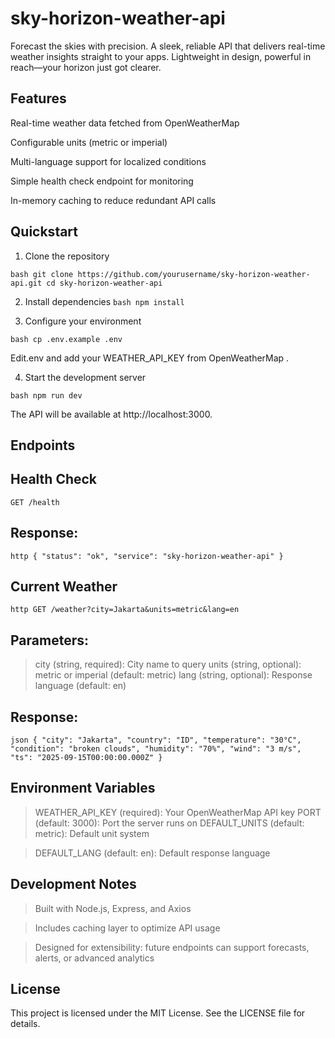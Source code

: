 # sky-horizon-weather-api
Forecast the skies with precision. A sleek, reliable API that delivers real-time weather insights straight to your apps. Lightweight in design, powerful in reach—your horizon just got clearer.

## Features

Real-time weather data fetched from OpenWeatherMap

Configurable units (metric or imperial)

Multi-language support for localized conditions

Simple health check endpoint for monitoring

In-memory caching to reduce redundant API calls

## Quickstart

1. Clone the repository

``bash
git clone https://github.com/yourusername/sky-horizon-weather-api.git
cd sky-horizon-weather-api
``

2. Install dependencies
``bash
npm install
``

3. Configure your environment

``bash
cp .env.example .env
``

Edit.env and add your WEATHER_API_KEY from OpenWeatherMap
.

4. Start the development server

``bash
npm run dev
``

The API will be available at http://localhost:3000.

## Endpoints

## Health Check
``
GET /health
``


## Response:
``http
{
  "status": "ok",
  "service": "sky-horizon-weather-api"
}
``

## Current Weather
``http
GET /weather?city=Jakarta&units=metric&lang=en
``

## Parameters:

> city (string, required): City name to query
> units (string, optional): metric or imperial (default: metric)
> lang (string, optional): Response language (default: en)

## Response:
``json
{
  "city": "Jakarta",
  "country": "ID",
  "temperature": "30°C",
  "condition": "broken clouds",
  "humidity": "70%",
  "wind": "3 m/s",
  "ts": "2025-09-15T00:00:00.000Z"
}
``

## Environment Variables

> WEATHER_API_KEY (required): Your OpenWeatherMap API key
> PORT (default: 3000): Port the server runs on
> DEFAULT_UNITS (default: metric): Default unit system

> DEFAULT_LANG (default: en): Default response language

## Development Notes

> Built with Node.js, Express, and Axios

> Includes caching layer to optimize API usage

> Designed for extensibility: future endpoints can support forecasts, alerts, or advanced analytics

## License

This project is licensed under the MIT License. See the LICENSE
 file for details.